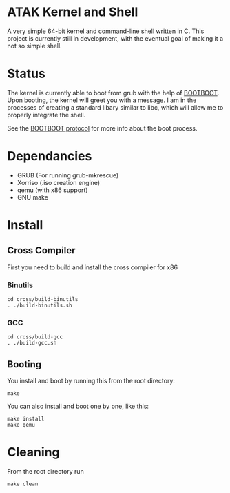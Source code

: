 # ATAK Kernel and Shell
A very simple 64-bit kernel and command-line shell written in C. This project is currently still in development, with the eventual goal of making it a not so simple shell.

# Status
The kernel is currently able to boot from grub with the help of [BOOTBOOT](https://gitlab.com/bztsrc/bootboot). Upon booting, the kernel will greet you with a message. I am in the processes of creating a standard libary similar to libc, which will allow me to properly integrate the shell.

See the [BOOTBOOT protocol](https://gitlab.com/bztsrc/bootboot/-/blob/master/bootboot_spec_1st_ed.pdf?ref_type=heads) for more info about the boot process.

# Dependancies
  - GRUB (For running grub-mkrescue)
  - Xorriso (.iso creation engine)
  - qemu (with x86 support)
  - GNU make

# Install
## Cross Compiler
First you need to build and install the cross compiler for x86
### Binutils
```
cd cross/build-binutils
. ./build-binutils.sh
```

### GCC
```
cd cross/build-gcc
. ./build-gcc.sh
```

## Booting
You install and boot by running this from the root directory:
```
make
```

You can also install and boot one by one, like this:
```
make install
make qemu
```

# Cleaning
From the root directory run
```
make clean
```

